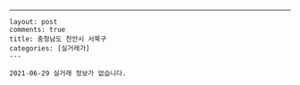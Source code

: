 ---
    layout: post
    comments: true
    title: 충청남도 천안시 서북구
    categories: [실거래가]
    ---

    2021-06-29 실거래 정보가 없습니다.

    